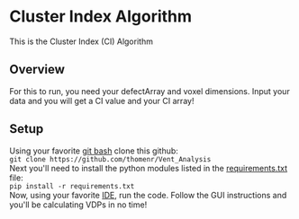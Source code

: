 # Cluster Index Algorithm
This is the Cluster Index (CI) Algorithm

## Overview
For this to run, you need your defectArray and voxel dimensions. Input your data and you will get a CI value and your CI array!

## Setup
Using your favorite [git bash](https://git-scm.com/downloads) clone this github:  
  `git clone https://github.com/thomenr/Vent_Analysis`  
Next you'll need to install the python modules listed in the [requirements.txt](https://github.com/thomenr/Vent_Analysis/blob/main/requirements.txt) file:  
  `pip install -r requirements.txt`  
Now, using your favorite [IDE](https://code.visualstudio.com/download), run the code.
Follow the GUI instructions and you'll be calculating VDPs in no time!  


